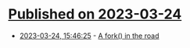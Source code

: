# [Published on 2023-03-24](index.md)

* [2023-03-24, 15:46:25](https://lobste.rs/s/smbsd5/fork_road) - [A fork() in the road](https://www.microsoft.com/en-us/research/uploads/prod/2019/04/fork-hotos19.pdf)
